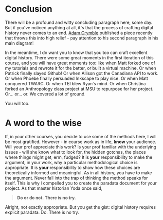 # Conclusion

There will be a profound and witty concluding paragraph here, some day. But if you've noticed anything at all, it's that the process of crafting digital history never comes to an end. [Adam Crymble](http://www.digitalhumanities.org/dhq/vol/9/1/000206/000206.html) published a piece recently that throws this into high relief - pay attention to his second paragraph in his main diagram!

In the meantime, I do want you to know that you too can craft excellent digital history. There were some great moments in the first iteration of this course, and you will have great moments too: like when Matt forked one of my tutorials and rewrote it for the better, or built a virtual machine. Or when Patrick finally slayed Github! Or when Allison got the Canadiana API to work. Or when Phoebe finally persuaded Inkscape to play nice. Or when Matt conquered TWARC. Or when TEI blew Ryan's mind. Or when Christina forked an Anthropology class project at MSU to repurpose for her project. Or... or... or. We covered a lot of ground.

You will too. 

# A word to the wise

If, in your other courses, you decide to use some of the methods here, I will be most gratified. However - in course work as in life, **know** your audience. Will your prof appreciate this work? Is your prof familiar with the underlying issues - will she know what to look for, the hidden gotchas, the places where things might get, erm, fudged? It is **your** responsibility to make the argument, in your work, why a particular methodological choice is appropriate. It is **your** responsibility to show how these choices are theoretically informed and meaningful. As in all history, you have to make the argument. Never fall into the trap of thinking the method speaks for itself. This is why I compelled you to create the paradata document for your project. As that master historian Yoda once said,

>**Do or do not. There is no try.**

Alright, not exactly appropriate. But you get the gist: digital history requires explicit paradata. Do. There is no try.

